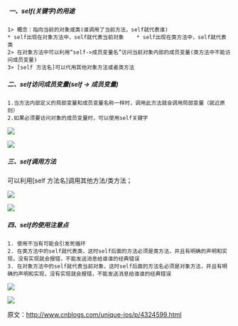 #####  一、self(关键字)的用途

```
1> 概念：指向当前的对象或类(谁调用了当前方法，self就代表谁)   
* self出现在对象方法中，self就代表当前对象    * self出现在类方法中，self就代表类  
2> 在对象方法中可以利用“self->成员变量名”访问当前对象内部的成员变量(类方法中不能访问成员变量) 
3> [self 方法名]可以代用其他对象方法或者类方法
```


##### 二、self访问成员变量(self -> 成员变量)

```
1.当方法内部定义的局部变量和成员变量名称一样时，调用此方法就会调用局部变量（就近原则）
2.如果必须要访问对象的成员变量时，可以使用self关键字
```
![](http://upload-images.jianshu.io/upload_images/5267500-6a55fcf2fc5494be.png?imageMogr2/auto-orient/strip%7CimageView2/2/w/1240)

![](http://upload-images.jianshu.io/upload_images/5267500-aab971b2310413a7.png?imageMogr2/auto-orient/strip%7CimageView2/2/w/1240)



##### 三、self调用方法

可以利用[self 方法名]调用其他方法/类方法；

![](http://upload-images.jianshu.io/upload_images/5267500-a691980f2812324d.png?imageMogr2/auto-orient/strip%7CimageView2/2/w/1240)

![](http://upload-images.jianshu.io/upload_images/5267500-770df651a31ef68e.png?imageMogr2/auto-orient/strip%7CimageView2/2/w/1240)



##### 四、self的使用注意点

```
1. 使用不当有可能会引发死循环
2. 在类方法中的self就代表类，这时self后面的方法必须是类方法，并且有明确的声明和实现，没有实现就会报错，不能发送消息给谁谁的经典错误
3. 在对象方法中的self就代表当前对象，这时self后面的方法名必须是对象方法，并且有明确的声明和实现，没有实现就会报错，不能发送消息给谁谁的经典错误
```
![](http://upload-images.jianshu.io/upload_images/5267500-83ea8567ea7a5445.png?imageMogr2/auto-orient/strip%7CimageView2/2/w/1240)

![](http://upload-images.jianshu.io/upload_images/5267500-3877e4553c75f534.png?imageMogr2/auto-orient/strip%7CimageView2/2/w/1240)

原文：http://www.cnblogs.com/unique-ios/p/4324599.html
